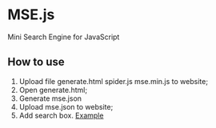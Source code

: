 # MSE.js #

Mini Search Engine for JavaScript

## How to use ##

1. Upload file generate.html spider.js mse.min.js to website;
1. Open generate.html;
1. Generate mse.json
1. Upload mse.json to website;
1. Add search box. [Example](https://github.com/xuender/mse.js/blob/gh-pages/index.html)
